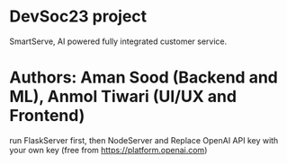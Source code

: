 # DevSoc23 project
SmartServe, AI powered fully integrated customer service.
# Authors: Aman Sood (Backend and ML), Anmol Tiwari (UI/UX and Frontend)
run FlaskServer first, then NodeServer
and Replace OpenAI API key with your own key (free from https://platform.openai.com)
